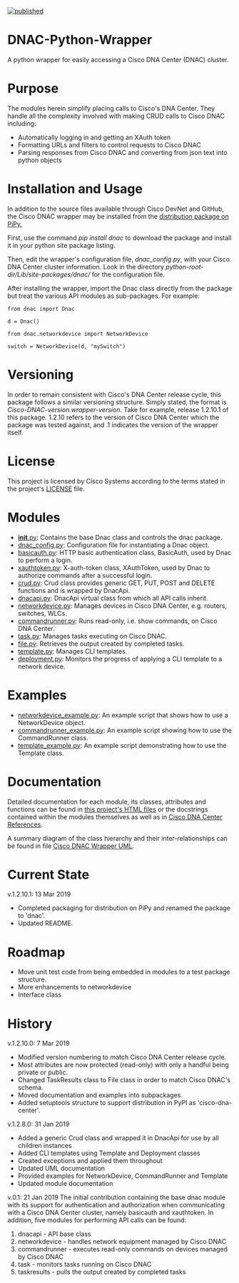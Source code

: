 [![published](https://static.production.devnetcloud.com/codeexchange/assets/images/devnet-published.svg)](https://developer.cisco.com/codeexchange/github/repo/rsayle/DNAC-Python-Wrapper)

# DNAC-Python-Wrapper
A python wrapper for easily accessing a Cisco DNA Center (DNAC) cluster.

# Purpose
The modules herein simplify placing calls to Cisco's DNA Center.  They handle all the complexity involved with making CRUD calls to Cisco DNAC including:
  - Automatically logging in and getting an XAuth token
  - Formatting URLs and filters to control requests to Cisco DNAC
  - Parsing responses from Cisco DNAC and converting from json text into python objects

# Installation and Usage
In addition to the source files available through Cisco DevNet and GitHub, the Cisco DNAC wrapper may be installed from the [distribution package on PiPy.](https://pypi.org/project/dnac/)

First, use the command _pip install dnac_ to download the package and install it in your python site package listing.

Then, edit the wrapper's configuration file, _dnac_config.py_, with your Cisco DNA Center cluster information.  Look in the directory _python-root-dir/Lib/site-packages/dnac/_ for the configuration file.

After installing the wrapper, import the Dnac class directly from the package but treat the various API modules as sub-packages.  For example:

    from dnac import Dnac
    
    d = Dnac()
    
    from dnac.networkdevice import NetworkDevice
    
    switch = NetworkDevice(d, "mySwitch")

# Versioning
In order to remain consistent with Cisco's DNA Center release cycle, this package follows a similar versioning structure.  Simply stated, the format is _Cisco-DNAC-version.wrapper-version_.  Take for example, release 1.2.10.1 of this package.  1.2.10 refers to the version of Cisco DNA Center which the package was tested against, and .1 indicates the version of the wrapper itself.

# License
This project is licensed by Cisco Systems according to the terms stated in the project's [LICENSE](https://github.com/rsayle/DNAC-Python-Wrapper/blob/1.2.10.0/LICENSE) file.

# Modules
- [__init__.py](https://github.com/rsayle/DNAC-Python-Wrapper/blob/1.2.10.0/dnac/__init__.py): Contains the base Dnac class and controls the dnac package.
- [dnac_config.py](https://github.com/rsayle/DNAC-Python-Wrapper/blob/1.2.10.0/dnac/dnacapi.py): Configuration file for instantiating a Dnac object.
- [basicauth.py](https://github.com/rsayle/DNAC-Python-Wrapper/blob/1.2.10.0/dnac/basicauth.py): HTTP basic authentication class, BasicAuth, used by Dnac to perform a login.
- [xauthtoken.py](https://github.com/rsayle/DNAC-Python-Wrapper/blob/1.2.10.0/dnac/xauthtoken.py): X-auth-token class, XAuthToken, used by Dnac to authorize commands after a successful login.
- [crud.py](https://github.com/rsayle/DNAC-Python-Wrapper/blob/1.2.10.0/dnac/crud.py): Crud class provides generic GET, PUT, POST and DELETE functions and is wrapped by DnacApi.
- [dnacapi.py](https://github.com/rsayle/DNAC-Python-Wrapper/blob/1.2.10.0/dnac/dnacapi.py): DnacApi virtual class from which all API calls inherit.
- [networkdevice.py](https://github.com/rsayle/DNAC-Python-Wrapper/blob/1.2.10.0/dnac/networkdevice.py): Manages devices in Cisco DNA Center, e.g. routers, switches, WLCs.
- [commandrunner.py](https://github.com/rsayle/DNAC-Python-Wrapper/blob/1.2.10.0/dnac/commandrunner.py): Runs read-only, i.e. show commands, on Cisco DNA Center.
- [task.py](https://github.com/rsayle/DNAC-Python-Wrapper/blob/1.2.10.0/dnac/task.py): Manages tasks executing on Cisco DNAC.
- [file.py](https://github.com/rsayle/DNAC-Python-Wrapper/blob/1.2.10.0/dnac/file.py): Retrieves the output created by completed tasks.
- [template.py](https://github.com/rsayle/DNAC-Python-Wrapper/blob/1.2.10.0/dnac/template.py): Manages CLI templates.
- [deployment.py](https://github.com/rsayle/DNAC-Python-Wrapper/blob/1.2.10.0/dnac/deployment.py): Monitors the progress of applying a CLI template to a network device.

# Examples
- [networkdevice_example.py](https://github.com/rsayle/DNAC-Python-Wrapper/blob/1.2.10.0/examples/networkdevice_example.py): An example script that shows how to use a NetworkDevice object.
- [commandrunner_example.py](https://github.com/rsayle/DNAC-Python-Wrapper/blob/1.2.10.0/examples/commandrunner_example.py): An example script showing how to use the CommandRunner class.
- [template_example.py](https://github.com/rsayle/DNAC-Python-Wrapper/blob/master/1.2.10.0/examples/template_example.py): An example script demonstrating how to use the Template class.

# Documentation
Detailed documentation for each module, its classes, attributes and functions can be found in [this project's HTML files](https://github.com/rsayle/DNAC-Python-Wrapper/tree/1.2.10.0/docs) or the docstrings contained within the modules themselves as well as in [Cisco DNA Center References](https://developer.cisco.com/docs/dna-center/#!cisco-dna-center-platform-overview/cisco-dna-center-platform-overview).

A summary diagram of the class hierarchy and their inter-relationships can be found in file [Cisco DNAC Wrapper UML](https://github.com/rsayle/DNAC-Python-Wrapper/blob/1.2.10.0/docs/Cisco%20DNAC%20Wrapper%20UML.pdf).

# Current State
v.1.2.10.1: 13 Mar 2019
- Completed packaging for distribution on PiPy and renamed the package to 'dnac'.
- Updated README.

# Roadmap
- Move unit test code from being embedded in modules to a test package structure.
- More enhancements to networkdevice
- Interface class

# History
v.1.2.10.0: 7 Mar 2019
- Modified version numbering to match Cisco DNA Center release cycle.
- Most attributes are now protected (read-only) with only a handful being private or public.
- Changed TaskResults class to File class in order to match Cisco DNAC's schema.
- Moved documentation and examples into subpackages.
- Added setuptools structure to support distribution in PyPI as 'cisco-dna-center'.

v.1.2.8.0: 31 Jan 2019
- Added a generic Crud class and wrapped it in DnacApi for use by all children instances
- Added CLI templates using Template and Deployment classes
- Created exceptions and applied them throughout
- Updated UML documentation
- Provided examples for NetworkDevice, CommandRunner and Template
- Updated module documentation

v.0.1: 21 Jan 2019
The initial contribution containing the base dnac module with its support for authentication and authorization when communicating with a Cisco DNA Center cluster, namely basicauth and xauthtoken.  In addition, five modules for performing API calls can be found:
  1. dnacapi - API base class
  2. networkdevice - handles network equipment managed by Cisco DNAC
  3. commandrunner - executes read-only commands on devices managed by Cisco DNAC
  4. task - monitors tasks running on Cisco DNAC
  5. taskresults - pulls the output created by completed tasks
